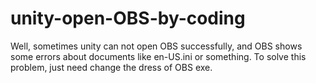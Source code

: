 # unity-open-OBS-by-coding
Well, sometimes unity can not open OBS successfully, and OBS shows some errors about documents like en-US.ini or something. To solve this problem, just need change the dress of OBS exe.
